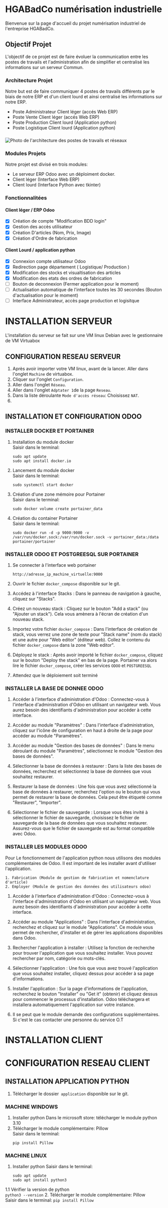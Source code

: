 #  HGABadCo numérisation industrielle
Bienvenue sur la page d'accueil du projet numérisation industriel de l'entreprise HGABadCo.
##  Objectif Projet
L'objectif de ce projet est de faire évoluer la communication entre les postes de travails et l'administration afin de simplifier et centralisé les informations sur un serveur Commun.


### Architecture Projet
Notre but est de faire communiquer 4 postes de travails différents par le biais de notre ERP et d'un client lourd et ainsi centralisé les informations sur notre ERP.

* Poste Administrateur Client léger (accés Web ERP)
* Poste Vente Client léger (accés Web ERP)
* Poste Production Client lourd (Application python)
* Poste Logistique Client lourd (Application python)
 ###
  ![Photo de l'architecture des postes de travails et réseaux](https://github.com/GurvanLB/Myfactory/blob/main/Application/Image/Architecture%20reseau.PNG?raw=true)
### Modules Projets
Notre projet est divisé en trois modules:
* Le serveur ERP Odoo avec un déploiment docker.
* Client léger (Interface Web ERP)
* Client lourd (Interface Python avec tkinter)
### Fonctionnalitées
#### Client léger / ERP Odoo
* [x] Création de compte "Modification BDD login"
* [x] Gestion des accès utilisateur
* [x] Création D'articles (Nom, Prix, Image)
* [x] Création d'Ordre de fabrication
#### Client Lourd / application python
* [x] Connexion compte utilisateur Odoo
* [x] Redirection page département ( Logistique/ Production )
* [x] Modification des stocks et visualtisation des articles
* [x] Modification des etats des ordres de fabrication
* [ ] Bouton de deconnexion (Fermer application pour le moment)
* [ ] Actualisation automatique de l'interface toutes les 30 secondes (Bouton d'actualisation pour le moment)
* [ ] Interface Administrateur, accès page production et logisitque

# INSTALLATION SERVEUR
L'installation du serveur se fait sur une VM linux Debian avec le gestionnaire de VM Virtuabox

## CONFIGURATION RESEAU SERVEUR
1. Après avoir importer votre VM linux, avant de la lancer. Aller dans l'onglet `Machine` de virtuabox.
2. Cliquer sur l'onglet `Configuration`.
3. Aller dans l'onglet `Réseau`.
4. Aller dans l'onglet `Adptater 1`de la page `Reseau`.
5. Dans la liste déroulante `Mode d'accès réseau`: Choisissez `NAT`.
6. 
## INSTALLATION ET CONFIGURATION ODOO

###  INSTALLER DOCKER ET PORTAINER
1. Installation du module docker\
   Saisir dans le terminal: 
   ```
   sudo apt update
   sudo apt install docker.io
   ```
2. Lancement du module docker\
   Saisir dans le terminal: 
   ```
   sudo systemctl start docker
   ```
4. Création d'une zone mémoire pour Portainer\
   Saisir dans le terminal:
   ```
   sudo docker volume create portainer_data
   ```
6. Création du container Portainer\
   Saisir dans le terminal:
   ```
   sudo docker run -d -p 9000:9000 -v /var/run/docker.sock:/var/run/docker.sock -v portainer_data:/data portainer/portainer
   ```
###  INSTALLER  ODOO ET POSTGREESQL SUR PORTAINER
1. Se connecter à l'interface web portainer
   ```
   http://adresse_ip_machine_virtuelle:9000
   ```
2. Ouvrir le fichier `docker_compose` disponible sur le git.

3. Accédez à l'interface Stacks : Dans le panneau de navigation à gauche, cliquez sur "Stacks".

4. Créez un nouveau stack : Cliquez sur le bouton "Add a stack" (ou "Ajouter un stack"). Cela vous amènera à l'écran de création d'un nouveau stack.

5. Importez votre fichier `docker_compose` : Dans l'interface de création de stack, vous verrez une zone de texte pour "Stack name" (nom du stack) et une autre pour "Web editor" (éditeur web). Collez le contenu du fichier `docker_compose` dans la zone "Web editor".

6. Déployez le stack : Après avoir importé le fichier `docker_compose`, cliquez sur le bouton "Deploy the stack" en bas de la page. Portainer va alors lire le fichier `docker_compose`, créer les services `ODOO` et `POSTGREESQL`

7. Attendez que le déploiement soit terminé

###  INSTALLER LA BASE DE DONNEE ODOO
1. Accéder à l'interface d'administration d'Odoo : Connectez-vous à l'interface d'administration d'Odoo en utilisant un navigateur web. Vous aurez besoin des identifiants d'administration pour accéder à cette interface.

2. Accéder au module "Paramètres" : Dans l'interface d'administration, cliquez sur l'icône de configuration en haut à droite de la page pour accéder au module "Paramètres".

3. Accéder au module "Gestion des bases de données" : Dans le menu déroulant du module "Paramètres", sélectionnez le module "Gestion des bases de données".

4. Sélectionner la base de données à restaurer : Dans la liste des bases de données, recherchez et sélectionnez la base de données que vous souhaitez restaurer.

5. Restaurer la base de données : Une fois que vous avez sélectionné la base de données à restaurer, recherchez l'option ou le bouton qui vous permet de restaurer la base de données. Cela peut être étiqueté comme "Restaurer", "Importer".

6. Sélectionner le fichier de sauvegarde : Lorsque vous êtes invité à sélectionner le fichier de sauvegarde, choisissez le fichier de sauvegarde de la base de données que vous souhaitez restaurer. Assurez-vous que le fichier de sauvegarde est au format compatible avec Odoo.

###  INSTALLER LES MODULES ODOO
Pour Le fonctionnement de l'application python nous utilisons des modules complémentaires de Odoo. Il est important de les installer avant d'utiliser l'application.
  ```
  1. Fabrication (Module de gestion de fabrication et nomenclature d'article) 
  2. Employer (Module de gestion des données des utilisateurs odoo) 
 ```
1. Accéder à l'interface d'administration d'Odoo : Connectez-vous à l'interface d'administration d'Odoo en utilisant un navigateur web. Vous aurez besoin des identifiants d'administration pour accéder à cette interface.

2. Accéder au module "Applications" : Dans l'interface d'administration, recherchez et cliquez sur le module "Applications". Ce module vous permet de rechercher, d'installer et de gérer les applications disponibles dans Odoo.

3. Rechercher l'application à installer : Utilisez la fonction de recherche pour trouver l'application que vous souhaitez installer. Vous pouvez rechercher par nom, catégorie ou mots-clés.

4. Sélectionner l'application : Une fois que vous avez trouvé l'application que vous souhaitez installer, cliquez dessus pour accéder à sa page d'informations.

5. Installer l'application : Sur la page d'informations de l'application, recherchez le bouton "Installer" ou "Get it" (obtenir) et cliquez dessus pour commencer le processus d'installation. Odoo téléchargera et installera automatiquement l'application sur votre instance.
6. Il se peut que le module demande des configurations supplémentaires. Si c'est le cas contacter une personne du service O.T
# INSTALLATION CLIENT
# CONFIGURATION RESEAU CLIENT
## INSTALLATION APPLICATION PYTHON
1. Télécharger le dossier``` application``` disponible sur le git.
### MACHINE WINDOWS
1. Installer python
   Dans le microsoft store: télécharger le module python 3.10
2. Télécharger le module complémentaire: Pillow\
    Saisir dans le terminal: 
    ```
   pip install Pillow
    ```
### MACHINE LINUX
1. Installer python
    Saisir dans le terminal: 
    ```
    sudo apt update
    sudo apt install python3
    ```
 1.1 Vérifier la version de python\
    ```
   python3 --version
    ``` 
2. Télécharger le module complémentaire: Pillow\
    Saisir dans le terminal: 
    ```
   pip install Pillow
    ```
